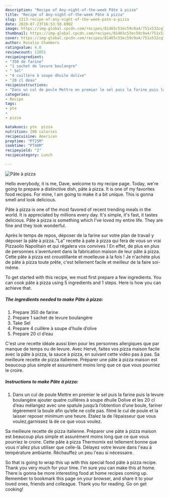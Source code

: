 ```yaml
---
description: "Recipe of Any-night-of-the-week Pâte à pizza"
title: "Recipe of Any-night-of-the-week Pâte à pizza"
slug: 1213-recipe-of-any-night-of-the-week-pate-a-pizza
date: 2020-07-23T16:53:50.690Z
image: https://img-global.cpcdn.com/recipes/81465c53ec59c9a4/751x532cq70/pate-a-pizza-photo-principale-de-la-recette.jpg
thumbnail: https://img-global.cpcdn.com/recipes/81465c53ec59c9a4/751x532cq70/pate-a-pizza-photo-principale-de-la-recette.jpg
cover: https://img-global.cpcdn.com/recipes/81465c53ec59c9a4/751x532cq70/pate-a-pizza-photo-principale-de-la-recette.jpg
author: Rosalie Chambers
ratingvalue: 4.6
reviewcount: 12051
recipeingredient:
- "350 de farine"
- "1 sachet de levure boulangre"
- " Sel"
- "4 cuillère à soupe dhuile dolive"
- "20 cl deau"
recipeinstructions:
- "Dans un cul de poule Mettre en premier le sel puis la farine puis la levure boulangère ajouter quatre cuillères à soupe dhuile Dolive et les 20 cl d’eau mélangez avec une spatule jusqu’à l’obtention d’une boule, fariner légèrement la boule afin qu’elle ne colle pas. filmé le cul de poule et la laisser reposer minimum une heure. Étalez la de l’épaisseur que vous voulez,garnissez là de ce que vous voulez."
categories:
- Recipe
tags:
- pte
- 
- pizza

katakunci: pte  pizza 
nutrition: 208 calories
recipecuisine: American
preptime: "PT25M"
cooktime: "PT40M"
recipeyield: "2"
recipecategory: Lunch

---
```



![Pâte à pizza](https://img-global.cpcdn.com/recipes/81465c53ec59c9a4/751x532cq70/pate-a-pizza-photo-principale-de-la-recette.jpg)

Hello everybody, it is me, Dave, welcome to my recipe page. Today, we're going to prepare a distinctive dish, pâte à pizza. It is one of my favorites food recipes. For mine, I am going to make it a bit unique. This is gonna smell and look delicious.

Pâte à pizza is one of the most favored of recent trending meals in the world. It is appreciated by millions every day. It's simple, it's fast, it tastes delicious. Pâte à pizza is something which I've loved my entire life. They are fine and they look wonderful.

Après le temps de repos, déposer de la farine sur votre plan de travail y déposer la pâte à pizza..&#34;La&#34; recette à pate à pizza qui fera de vous un vrai Pizzaoilo Napolitain et qui régalera vos convives ! En effet, de plus en plus de personnes s&#39;aventurent dans la fabrication maison de leur pâte à pizza. Cette pâte à pizza est croustillante et moelleuse à la fois ! Je n&#39;achète plus de pâte à pizza toute prête, c&#39;est tellement facile et meilleur de la faire soi-même.


To get started with this recipe, we must first prepare a few ingredients. You can cook pâte à pizza using 5 ingredients and 1 steps. Here is how you can achieve that.

<!--inarticleads1-->

##### The ingredients needed to make Pâte à pizza:

1. Prepare 350 de farine
1. Prepare 1 sachet de levure boulangère
1. Take  Sel
1. Prepare 4 cuillère à soupe d’huile d’olive
1. Prepare 20 cl d’eau


C&#39;est une recette idéale aussi bien pour les personnes allergiques que par manque de temps ou de levure. Avec Hervé, faites vos pizza maison facile avec la pâte à pizza, la sauce à pizza, en suivant cette vidéo pas à pas. Sa meilleure recette de pizza italienne. Préparer une pâte à pizza maison est beaucoup plus simple et assurément moins long que ce que vous pourriez le croire. 

<!--inarticleads2-->

##### Instructions to make Pâte à pizza:

1. Dans un cul de poule Mettre en premier le sel puis la farine puis la levure boulangère ajouter quatre cuillères à soupe dhuile Dolive et les 20 cl d’eau mélangez avec une spatule jusqu’à l’obtention d’une boule, fariner légèrement la boule afin qu’elle ne colle pas. filmé le cul de poule et la laisser reposer minimum une heure. Étalez la de l’épaisseur que vous voulez,garnissez là de ce que vous voulez.


Sa meilleure recette de pizza italienne. Préparer une pâte à pizza maison est beaucoup plus simple et assurément moins long que ce que vous pourriez le croire. Cette pâte à pizza Thermomix est tellement bonne que vous n&#39;allez plus utiliser que celle-là. Délayez votre levure dans l&#39;eau à température ambiante. Réchauffez un peu l&#39;eau si nécessaire. 

So that is going to wrap this up with this special food pâte à pizza recipe. Thank you very much for your time. I'm sure you can make this at home. There is gonna be more interesting food at home recipes coming up. Remember to bookmark this page on your browser, and share it to your loved ones, friends and colleague. Thank you for reading. Go on get cooking!
